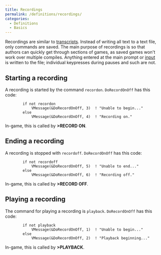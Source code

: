```yaml
---
title: Recordings
permalink: /definitions/recordings/
categories: 
  - Definitions
  - Basics
---
```


Recordings are similar to [transcripts](definitions/transcript/). Instead
of writing all text to a text file, only commands are saved. The main
purpose of recordings is so that authors can quickly get through
sections of games, as saved games won't work over multiple compiles.
Anything entered at the main prompt or [input](input-output/input/) is
written to the file; individual keypresses during pauses and such are
not.

## Starting a recording

A recording is started by the command `recordon`. `DoRecordOnOff` has
this code:

            if not recordon
                VMessage(&DoRecordOnOff, 3)  ! "Unable to begin..."
            else
                VMessage(&DoRecordOnOff, 4)  ! "Recording on."

In-game, this is called by **&gt;RECORD ON**.

## Ending a recording

A recording is stopped with `recordoff`. `DoRecordOnOff` has this code:

            if not recordoff
                VMessage(&DoRecordOnOff, 5)  ! "Unable to end..."
            else
                VMessage(&DoRecordOnOff, 6)  ! "Recording off."

In-game, this is called by **&gt;RECORD OFF**.

## Playing a recording

The command for playing a recording is `playback`. `DoRecordOnOff` has
this code:

            if not playback
                VMessage(&DoRecordOnOff, 1)  ! "Unable to begin..."
            else
                VMessage(&DoRecordOnOff, 2)  ! "Playback beginning..."

In-game, this is called by **&gt;PLAYBACK**.
